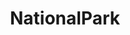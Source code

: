 ---
title: NationalPark
crosslinks:
- worldpolitics
- SEKI
- EarthPorn
- whatsthisplant
- news
- casualiama
- oregon
- Missing411
- PoliticalHumor
- pics
---